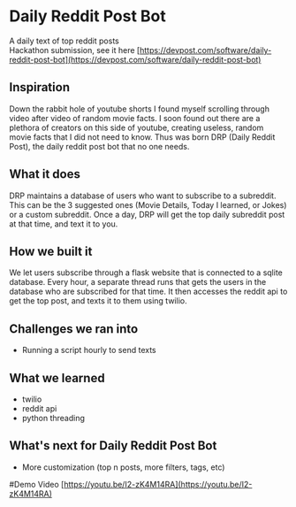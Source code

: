 # Daily Reddit Post Bot
A daily text of top reddit posts  
Hackathon submission, see it here [https://devpost.com/software/daily-reddit-post-bot](https://devpost.com/software/daily-reddit-post-bot)

## Inspiration
Down the rabbit hole of youtube shorts I found myself scrolling through video after video of random movie facts. I soon found out there are a plethora of creators on this side of youtube, creating useless, random movie facts that I did not need to know. Thus was born DRP (Daily Reddit Post), the daily reddit post bot that no one needs.

## What it does
DRP maintains a database of users who want to subscribe to a subreddit. This can be the 3 suggested ones (Movie Details, Today I learned, or Jokes) or a custom subreddit. Once a day, DRP will get the top daily subreddit post at that time, and text it to you.

## How we built it
We let users subscribe through a flask website that is connected to a sqlite database. Every hour, a separate thread runs that gets the users in the database who are subscribed for that time. It then accesses the reddit api to get the top post, and texts it to them using twilio.

## Challenges we ran into
- Running a script hourly to send texts

## What we learned
- twilio
- reddit api
- python threading

## What's next for Daily Reddit Post Bot
- More customization (top n posts, more filters, tags, etc)

#Demo Video
[https://youtu.be/I2-zK4M14RA](https://youtu.be/I2-zK4M14RA)
